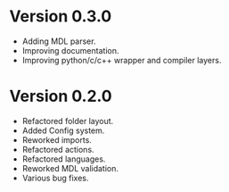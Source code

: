 Version 0.3.0
=============

* Adding MDL parser.
* Improving documentation.
* Improving python/c/c++ wrapper and compiler layers.

Version 0.2.0
=============

* Refactored folder layout.
* Added Config system.
* Reworked imports.
* Refactored actions.
* Refactored languages.
* Reworked MDL validation.
* Various bug fixes.